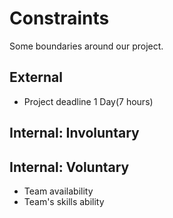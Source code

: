 # Constraints

Some boundaries around our project.

## External

- Project deadline 1 Day(7 hours)

## Internal: Involuntary

## Internal: Voluntary

- Team availability
- Team's skills ability
